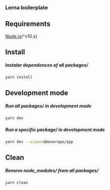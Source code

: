 ### Lerna boilerplate

## Requirements

[Node.js](https://nodejs.org/en/)(^v10.x)

## Install

##### Instalar dependences of all packages/

```bash
yarn install
```

## Development mode

##### Run all packages/ in development mode

```bash
yarn dev
```

##### Run a specific package/ in development mode

```bash
yarn dev --scope=@monorepo/app
```

## Clean

##### Remove node_modules/ from all packages/

```bash
yarn clean
```
